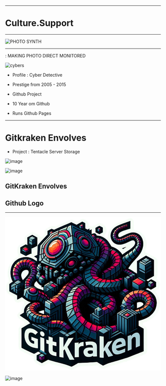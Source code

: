 

---------------


# Culture.Support


--------------------






<img src="https://github.com/user-attachments/assets/b8ba9e88-a9ee-4cb3-aa6b-48c89a183d68" alt="PHOTO SYNTH" height="400px" width="400px">


---------------------------



: MAKING PHOTO DIRECT MONITORED


![cybers](https://github.com/user-attachments/assets/54e0f08b-3041-4eaf-ae0c-46ab83c96489)



- Profile : Cyber Detective

- Prestige from 2005 - 2015
- Github Project
- 10 Year om Github
- Runs Github Pages

-----------------

# Gitkraken Envolves 
- Project : Tentacle Server Storage


![image](https://github.com/user-attachments/assets/9a156007-eb97-42c5-90cf-5f1702453083)

![image](https://github.com/user-attachments/assets/16166581-36a8-4d8e-8472-2a07e921817e)


## GitKraken Envolves
## Github Logo

---------------------


![image](https://github.com/CulturesSupports/CulturesSupports/blob/main/1CB62EE9-15A4-4CF1-B9B3-B6DCB1CAE712.png?raw=true)



![image](https://github.com/user-attachments/assets/f4b4897f-863c-4652-b497-610a89ee430b)

